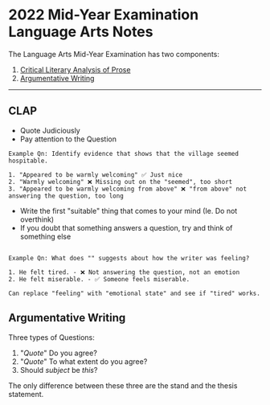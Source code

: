 # 2022 Mid-Year Examination Language Arts Notes

The Language Arts Mid-Year Examination has two components:
1. [Critical Literary Analysis of Prose](#clap)
2. [Argumentative Writing](#argumentative-writing)

---

## CLAP

 - Quote Judiciously
 - Pay attention to the Question
```
Example Qn: Identify evidence that shows that the village seemed hospitable.

1. "Appeared to be warmly welcoming" ✅ Just nice
2. "Warmly welcoming" ❌ Missing out on the "seemed", too short
3. "Appeared to be warmly welcoming from above" ❌ "from above" not answering the question, too long
```
 - Write the first "suitable" thing that comes to your mind (Ie. Do not overthink)
 - If you doubt that something answers a question, try and think of something else

```

Example Qn: What does "" suggests about how the writer was feeling?

1. He felt tired. - ❌ Not answering the question, not an emotion
2. He felt miserable. - ✅ Someone feels miserable.

Can replace "feeling" with "emotional state" and see if "tired" works.

```
## Argumentative Writing

Three types of Questions:

1. "*Quote*" Do you agree?
2. "*Quote*" To what extent do you agree?
3. Should *subject* be *this*?

The only difference between these three are the stand and the thesis statement.